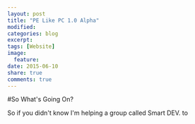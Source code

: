 ```yaml
---
layout: post
title: "PE Like PC 1.0 Alpha"
modified:
categories: blog
excerpt:
tags: [Website]
image:
  feature:
date: 2015-06-10
share: true
comments: true
---
```


#So What's Going On?

So if you didn't know I'm helping a group called Smart DEV. to 
